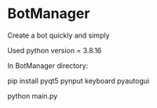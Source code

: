 # BotManager
Create a bot quickly and simply

Used python version = 3.8.16

In BotManager directory:

pip install pyqt5 pynput keyboard pyautogui

python main.py
